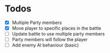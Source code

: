 # Todos

- [x] Multiple Party members
- [x] Move player to specific places in the battle
- [ ] Update battle to use multiple party members 
- [ ] Party members will follow the player
- [ ] Add enemy AI behaviour (basic)
